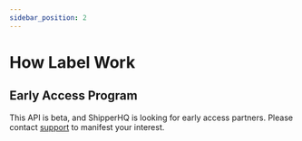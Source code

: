 ```yaml
---
sidebar_position: 2
---
```


# How Label Work

## Early Access Program

This API is beta, and ShipperHQ is looking for early access partners.
Please contact [support](mailto:support@shipperhq.com) to manifest your interest.